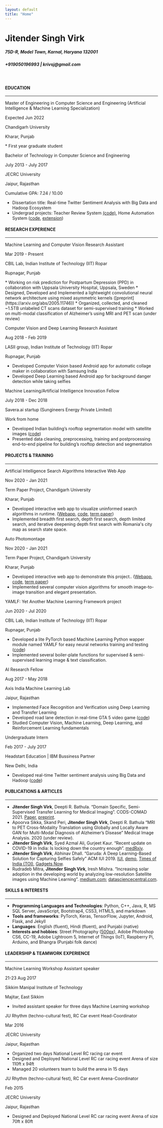 ```yaml
---
layout: default
title: "Home"
---
```


<h1 class="text-center"> <b>Jitender Singh Virk</b> </h1>
<h5 class="text-center text-muted">75D-R, Model Town, Karnal, Haryana 132001</h5>
<h5 class="text-center text-muted mb-0">+919050196993 | krivsj@gmail.com</h5>
<br>
<h4 class="text-center mb-0 mt-0"> <b>EDUCATION</b> </h4>
<hr class="cussepa">

<div id="textbox">
  <p class="alignleft font-weight-bold mb-0">Master of Engineering in Computer Science and Engineering (Artificial Intelligence & Machine Learning Specialization)</p>
  <p class="alignright mb-0">Expected Jun 2022</p>
</div>
<div style="clear: both;"></div>
<div id="textbox">
  <p class="alignleft font-italic mb-0">Chandigarh University</p>
  <p class="alignright mb-0">Kharar, Punjab</p>
</div>
<div style="clear: both;"></div>
* First year graduate student
<br>

<div id="textbox">
  <p class="alignleft font-weight-bold mb-0">Bachelor of Technology in Computer Science and Engineering</p>
  <p class="alignright mb-0">July 2013 - July 2017</p>
</div>
<div style="clear: both;"></div>
<div id="textbox">
  <p class="alignleft font-italic mb-0">JECRC University</p>
  <p class="alignright mb-0">Jaipur, Rajasthan</p>
</div>
<div style="clear: both;"></div>

Cumulative GPA: 7.24 / 10.00
* Dissertation title: Real-time Twitter Sentiment Analysis with Big Data and Hadoop Ecosystem
* Undergrad projects: Teacher Review System [(code)](https://github.com/VirkSaab/Teacher-Review-System), Home
Automation System ([code](https://github.com/VirkSaab/Home-Automation), [extension](https://github.com/VirkSaab/Car-Parking-Alarm-System))


<!-- <h4 class="text-center mb-0"> <b>RESEARCH INTERESTS</b></h4>
<hr class="cussepa"> -->


<h4 class="text-center mb-0"> <b>RESEARCH EXPERIENCE</b></h4>
<hr class="cussepa">
<div id="textbox">
  <p class="alignleft font-weight-bold mb-0">Machine Learning and Computer Vision Research Assistant</p>
  <p class="alignright mb-0">Mar 2019 - Present</p>
</div>
<div style="clear: both;"></div>
<div id="textbox">
  <p class="alignleft font-italic mb-0">CBIL Lab, Indian Institute of Technology (IIT) Ropar</p>
  <p class="alignright mb-0">Rupnagar, Punjab</p>
</div>
<div style="clear: both;"></div>
* Working on risk prediction for Postpartum Depression (PPD) in collaboration with Uppsala University Hospital, Uppsala, Sweden
* Designed, Developed and Implemented a lightweight convolutional neural network architecture using mixed asymmetric kernels ([preprint](https://arxiv.org/abs/2005.11746))
* Organized, collected, and cleaned ~1.5TB unlabeled CT scans dataset for semi-supervised
training
* Worked on multi-modal classification of Alzheimer’s using MRI and PET scan (under review)


<div id="textbox">
  <p class="alignleft font-weight-bold mb-0">Computer Vision and Deep Learning Research Assistant</p>
  <p class="alignright mb-0">Aug 2018 - Feb 2019</p>
</div>
<div style="clear: both;"></div>
<div id="textbox">
  <p class="alignleft font-italic mb-0">LASII group, Indian Institute of Technology (IIT) Ropar</p>
  <p class="alignright mb-0">Rupnagar, Punjab</p>
</div>
<div style="clear: both;"></div>

* Developed Computer Vision based Android app for automatic collage maker in collaboration with
Samsung India
* Developed Deep Learning based Android app for background danger detection while taking selfies


<div id="textbox">
  <p class="alignleft font-weight-bold mb-0">Machine Learning/Artificial Intelligence Innovation Fellow</p>
  <p class="alignright mb-0">July 2018 - Dec 2018</p>
</div>
<div style="clear: both;"></div>
<div id="textbox">
  <p class="alignleft font-italic mb-0">Savera.ai startup (Sungineers Energy Private Limited)</p>
  <p class="alignright mb-0">Work from home</p>
</div>
<div style="clear: both;"></div>

* Developed Indian building’s rooftop segmentation model with satellite images ([code](https://github.com/SaveraLLC/Indian-rooftops-detection))
* Presented data cleaning, preprocessing, training and postprocessing end-to-end pipeline for
building’s rooftop detection and segmentation

<h4 class="text-center mb-0"> <b>PROJECTS & TRAINING</b></h4>
<hr class="cussepa">


<div id="textbox">
  <p class="alignleft font-weight-bold mb-0">Artificial Intelligence Search Algorithms Interactive Web App</p>
  <p class="alignright mb-0">Nov 2020 - Jan 2021</p>
</div>
<div style="clear: both;"></div>
<div id="textbox">
  <p class="alignleft font-italic mb-0">Term Paper Project, Chandigarh University</p>
  <p class="alignright mb-0">Kharar, Punjab</p>
</div>
<div style="clear: both;"></div>

* Developed interactive web app to visualize uninformed search algorithms in runtime. ([Webapp](http://aiuninformedsearchalgos.pythonanywhere.com/), [code](https://github.com/VirkSaab/ai_uninformed_search_algorithms_interactive_webapp), [term paper](https://cumailin-my.sharepoint.com/:b:/g/personal/20mai1035_cuchd_in/EUtqdWoxHrxLowAyAK0R1A0B3Np1bmTvT9QNkFhunJfmXg?e=KiDalN))
* Implemented breadth first search, depth first search, depth limited search, and iterative deepening depth first search with Romania's city map as search state space.

<div id="textbox">
  <p class="alignleft font-weight-bold mb-0">Auto Photomontage</p>
  <p class="alignright mb-0">Nov 2020 - Jan 2021</p>
</div>
<div style="clear: both;"></div>
<div id="textbox">
  <p class="alignleft font-italic mb-0">Term Paper Project, Chandigarh University</p>
  <p class="alignright mb-0">Kharar, Punjab</p>
</div>
<div style="clear: both;"></div>

* Developed interactive web app to demonstrate this project.. ([Webapp](http://jsvirk47.pythonanywhere.com), [code](https://github.com/VirkSaab/auto_photo_montage_webapp), [term paper](https://cumailin-my.sharepoint.com/:b:/g/personal/20mai1035_cuchd_in/EW2JuFrf7o1AjjZFFbV2gD0BbAdSZrjTIPBP8h4fvoReDw?e=bEIqyv))
* Implemented several computer vision algorithms for smooth image-to-image transition and elegant presentation.

<div id="textbox">
  <p class="alignleft font-weight-bold mb-0">YAMLF: Yet Another Machine Learning Framework project</p>
  <p class="alignright mb-0">Jun 2020 - Jul 2020</p>
</div>
<div style="clear: both;"></div>
<div id="textbox">
  <p class="alignleft font-italic mb-0">CBIL Lab, Indian Institute of Technology (IIT) Ropar</p>
  <p class="alignright mb-0">Rupnagar, Punjab</p>
</div>
<div style="clear: both;"></div>

* Developed a lite PyTorch based Machine Learning Python wapper module named YAMLF for easy neural
networks training and testing ([code](https://github.com/VirkSaab/YAMLF))
* Implemented several boiler-plate functions for supervised & semi-supervised learning image & text classification.

<div id="textbox">
  <p class="alignleft font-weight-bold mb-0">AI Research Fellow</p>
  <p class="alignright mb-0">Aug 2017 - May 2018</p>
</div>
<div style="clear: both;"></div>
<div id="textbox">
  <p class="alignleft font-italic mb-0">Axis India Machine Learning Lab</p>
  <p class="alignright mb-0">Jaipur, Rajasthan</p>
</div>
<div style="clear: both;"></div>

* Implemented Face Recognition and Verification using Deep Learning and Transfer Learning
* Developed road lane detection in real-time GTA 5 video game ([code](https://github.com/VirkSaab/Lane-detection-in-GTA-5-Video-Game))
* Studied Computer Vision, Machine Learning, Deep Learning, and Reinforcement Learning
fundamentals


<div id="textbox">
  <p class="alignleft font-weight-bold mb-0">Undergraduate Intern</p>
  <p class="alignright mb-0">Feb 2017 - July 2017</p>
</div>
<div style="clear: both;"></div>
<div id="textbox">
  <p class="alignleft font-italic mb-0">Headstart Education | IBM Bussiness Partner</p>
  <p class="alignright mb-0">New Delhi, India</p>
</div>
<div style="clear: both;"></div>

* Developed real-time Twitter sentiment analysis using Big Data and Hadoop ([code](https://github.com/VirkSaab/Twitter-Sentiment-Analysis))


<h4 class="text-center mb-0"> <b>PUBLICATIONS & ARTICLES</b> </h4>
<hr class="cussepa">

* **Jitender Singh Virk**, Deepti R. Bathula. “Domain Specific, Semi-Supervised Transfer
Learning for Medical Imaging”. CODS-COMAD 2021. [Paper](https://dl.acm.org/doi/10.1145/3430984.3431022), [preprint](https://arxiv.org/abs/2005.11746).
* Apoorva Sikka, Skand Peri, **Jitender Singh Virk**, Deepti R. Bathula “MRI to PET Cross-Modality Translation using Globally and Locally Aware GAN for Multi-Modal Diagnosis of Alzheimer’s Disease” Medical Image Analysis. 2020 (under review).
* **Jitender Singh Virk**, Syed Azmal Ali, Gurjeet Kaur. “Recent update on COVID-19 in India: Is
locking down the country enough”. [medRxiv](https://doi.org/10.1101/2020.04.06.20053124).
* **Jitender Singh Virk**, Abhinav Dhall. “Garuda: A Deep Learning-Based Solution for Capturing
Selfies Safely” ACM IUI 2019. [IUI](https://doi.org/10.1145/3308557.3308669), [demo](https://sites.google.com/iitrpr.ac.in/garuda), [Times of India (TOI)](https://timesofindia.indiatimes.com/city/chandigarh/application-to-prevent-selfie-deaths/articleshow/66563387.cms),
[Gadgets Now](https://www.gadgetsnow.com/tech-news/iit-ropar-develops-app-to-prevent-selfie-deaths/articleshow/66565825.cms).
* Rudradeb Mitra, **Jitender Singh Virk**, Iresh Mishra. “Increasing solar adoption in the
developing world by analyzing low-resolution Satellite images using Machine Learning”.
[medium.com](https://medium.com/savera-ai/using-machine-learning-semantic-segmentation-to-identify-rooftops-in-low-resolution-satellite-54a900137e10); [datasciencecentral.com](https://www.datasciencecentral.com/profiles/blogs/using-semantic-segmentation-to-identify-rooftops-in-low).


<h4 class="text-center mb-0"> <b>SKILLS & INTERESTS</b> </h4>
<hr class="cussepa">

* **Programming Languages and Technologies**: Python, C++, Java, R, MS SQL Server, JavaScript, Bootstrap4, CSS3, HTML5, and markdown
* **Tools and frameworks**: PyTorch, Keras, TensorFlow, Jupyter, Android, Flask, and Jekyll
* **Languages**: English (fluent), Hindi (fluent), and Punjabi (native)
* **Interests and hobbies**: Street Photography ([500px](https://500px.com/krivsj)), Adobe Photoshop CS6, CC-19, Adobe Lightroom 5, Internet of Things
(IoT), Raspberry Pi, Arduino, and Bhangra (Punjabi folk dance)


<h4 class="text-center mb-0"> <b>LEADERSHIP & TEAMWORK EXPERIENCE</b> </h4>
<hr class="cussepa">
<div id="textbox">
  <p class="alignleft font-weight-bold mb-0">Machine Learning Workshop Assistant speaker</p>
  <p class="alignright mb-0">21-23 Aug 2017</p>
</div>
<div style="clear: both;"></div>
<div id="textbox">
  <p class="alignleft font-italic mb-0"> Sikkim Manipal Institute of Technology</p>
  <p class="alignright mb-0">Majitar, East Sikkim</p>
</div>
<div style="clear: both;"></div>

* Invited assistant speaker for three days Machine Learning workshop


<div id="textbox">
  <p class="alignleft font-weight-bold mb-0">JU Rhythm (techno-cultural fest), RC Car event Head-Coordinator</p>
  <p class="alignright mb-0">Mar 2016</p>  
</div>
<div style="clear: both;"></div>
<div id="textbox">
  <p class="alignleft font-italic mb-0">JECRC University</p>
  <p class="alignright mb-0">Jaipur, Rajasthan</p>
</div>
<div style="clear: both;"></div>

* Organized two days National Level RC racing car event
* Designed and Deployed National Level RC car racing event Arena of size 110ft x 94ft
* Managed 20 volunteers team to build the arena in 15 days


<div id="textbox">
  <p class="alignleft font-weight-bold mb-0">JU Rhythm (techno-cultural fest), RC Car event Arena-Coordinator</p>
  <p class="alignright mb-0">Feb 2015</p>
</div>
<div style="clear: both;"></div>
<div id="textbox">
  <p class="alignleft font-italic mb-0">JECRC University</p>
  <p class="alignright mb-0">Jaipur, Rajasthan</p>
</div>
<div style="clear: both;"></div>

* Designed and Deployed National Level RC car racing event Arena of size 70ft x 80ft























<!-- ### **Jitender Singh Virk**
      Deep Learning Project Assistant
      Indian Institute of Technology Ropar, Punjab - 140001
      Contact Number: +919050196993
      Email ID: jitendersinghvirk47@gmail.com

---

**EDUCATION**

Bachelor of Technology in Computer Science and Engineering (2013 - 2017)  
CGPA - 7.24/10 (First class 'distinction')  
JECRC University, Jaipur, Rajasthan, India - 303905

---
**Major Project  (15 May 2019 to present): “YAMLF - Yet Another Machine Learning Framework”**  
YAMLF is a PyTorch based light-weight Supervised and Semi-Supervised Machine Learning model training and evaluation Python 3 module. It provides helper functions and classes for easy management of the training procedure. It provides the fundamental tools that we write again and again for every model training like training loop, evaluation, setting schedulers, recording loss and metrics, etc. This module sits inbetween PyTorch's flexible but long code process and Keras' high-level api. It's as flexible as PyTorch but eliminates the code redundancy. There are 5 steps to train a model - set hyperparameters, make dataset class, create dataloaders, make model, and train. Each step is replaceable with plain PyTorch. [Code](https://github.com/VirkSaab/YAMLF)

**Major Project  (5 October 2018 to 22 January 2019): “GARUDA - An Android app for danger detection in the background while taking selfies”**  
This app can alert the user by detecting the level of the danger in the background while capturing selfies. It is based on a custom deep Convolutional Neural Network (CNN). The prediction is performed as a 5 class classification problem with classes representing a different level of danger. Face detection and device orientation information are also used for robustness and lesser battery consumption. The dataset used for training and evaluation consists of a total of 22019 images collected using web scraping. Most of the images are selfies. We manually assigned a label out of 5 categories to each image.  
News links: [Time of India](https://timesofindia.indiatimes.com/city/chandigarh/application-to-prevent-selfie-deaths/articleshow/66563387.cms),
[Gadgets now](https://www.gadgetsnow.com/tech-news/iit-ropar-develops-app-to-prevent-selfie-deaths/articleshow/66565825.cms),
[BBC Telugu Click](https://www.youtube.com/watch?v=Wpn933W0yOI&feature=youtu.be&t=245), [BBC Click Tamil](https://www.youtube.com/watch?v=DJub5OCKC8g&feature=youtu.be&t=195).  

**Major Project  (17 August 2018 to 15 January 2019): “Automatic Collage Maker Android App”**  
It includes an automatic collage making process of given images using a Computer Vision saliency detection algorithm as a backbone. Saliency algorithm is used to detect the salient region of an image. An energy minimization algorithm is used to position similar colour range images closer to each other so that the transition between images look smoother. The resultant collage also contains the metadata of each image, which can be used to backtrack to the original images just by touch/click on the resultant collage image.

**Major Project  (13 July 2018 to 30 December 2018): “Indian building’s rooftop detection from satellite images”**  
This work is a part of the Savera.ai’s instant rooftop mapping for the solar panel installation project. India’s satellite map resolution is less detailed, which makes rooftops’ detection harder. It includes detection of roofs from the low-resolution satellite view of Google Maps, Image Segmentation using deep neural network based on U-Net architecture, TensorFlow, and Python 3.5. The dataset used in this project belongs to the Savera.ai team. [Code](https://github.com/SaveraLLC/Indian-rooftops-detection)

**Minor Project  (30 March, 2018 to 15 May, 2018): “Road Lane detection in real-time GTA 5 Video Game”**  
This project runs on windows only due to the GTA 5 Game. It includes real-time lane detection while driving a car in the game. It uses Computer Vision on low resolution images obtained by screen grabbing script to detect the color of the lanes and postprocessing like thresholding, dilation, etc. to improve the results. [Code](https://github.com/VirkSaab/Lane-detection-in-GTA-5-Video-Game)

**Minor Project  (15 February, 2018 to 20 March, 2018): “Face Recognition and Verification using Deep Learning and Transfer Learning”**  
This project includes LFW dataset for evaluation, image face alignment preprocessing with Joint Face Detection and Alignment using Multi-Task Cascaded Convolutional Networks(MTCNN), pretrained FaceNet(with Inception ResNet v1 model), Tensorflow-gpu with Python 3 on Ubuntu 16.04.  

**Major Project  (1 February 2017 to 11 April 2017): “Sentiment analysis on twitter data using Apache Pig, MapReduce, HDFS, Apache Flume and AFINN Dictionary”**  
Sentiment analysis is extremely useful in social media monitoring as it allows to gain an overview of the wider public opinion behind certain topics. First, Twitter data was pulled using Apache Flume with the help of Twitter streaming API to HDFS sink. Further, Apache Pig was used to load data for analysis. AFINN Dictionary was used for connotating words used in tweets and rate them as positive or negative. Finally, tweets were labelled as positive or negative according to AFINN Dictionary word rating. [Code](https://github.com/VirkSaab/Twitter-Sentiment-Analysis)

**Major Project  (25 October 2016 to 15 December 2016): “Teacher Review System”**  
The Objective of this project is to rate a teacher corresponding to his/her teaching techniques in lectures on a scale of less interesting to highly interesting. We used Support Vector Classifier (Machine Learning algorithm) to classify face expression images, Template Matching and Face Detection (Computer vision algorithms), and Mel-frequency Cepstral Coefficient (MFCC) features (Automatic Speech Recognition algorithm) extracted from teacher’s speech. [Code](https://github.com/VirkSaab/Teacher-Review-System)

**Minor Project  (1 March 2016 to 20 May 2016): “Home Automation System”**  
Hardware includes Arduino Uno R3 Microcontroller, five sensors (light, motion, temperature, gas, and sound), buzzer, LED lights, crystal display and Software include Arduino IDE 1.6.8 and C programming language. Home automation is a residential extension of building automation and involves the control of lights, temperature sensing, appliances, and security. Security sensors such as motion detector and gas sensor interact with buzzer and LED. The display unit provides temperature information and special messages. [Code](https://github.com/VirkSaab/Home-Automation), [extension](https://github.com/VirkSaab/Car-Parking-Alarm-System)

---
**PUBLICATIONS**
* **Jitender Singh Virk**, Deepti R. Bathula “Domain Specific, Semi-Supervised Transfer Learning for Medical Imaging” [arXiv](https://arxiv.org/abs/2005.11746).
* **Jitender Singh Virk**, Syed Azmal Ali, Gurjeet Kaur “Recent update on COVID-19 in India: Is locking down the country enough” [medRxiv](https://doi.org/10.1101/2020.04.06.20053124), [pdf](https://drive.google.com/file/d/1SC06_Yf8E_A2CYm5oOBTXjCBQnjCF2uP/view?usp=sharing).
* **Jitender Singh Virk**, Abhinav Dhall “Garuda: A Deep Learning-Based Solution for Capturing Selfies Safely” ACM IUI 2019.
[Paper Link](https://dl.acm.org/citation.cfm?id=3308669), [demo](https://sites.google.com/iitrpr.ac.in/garuda).
* Rudradeb Mitra, **Jitender Singh Virk** “Increasing Solar adoption in the developing world by analyzing low-resolution Satellite images using Machine Learning.”
[medium.com](https://medium.com/savera-ai/using-machine-learning-semantic-segmentation-to-identify-rooftops-in-low-resolution-satellite-54a900137e10),
[datasciencecentral.com](https://www.datasciencecentral.com/profiles/blogs/using-semantic-segmentation-to-identify-rooftops-in-low)

---
**ACADEMIC AWARDS / SCHOLARSHIPS**

* Appreciated as Best RC Car arena designer from 2013-2016 in JU-Rhythm 2016 National Level Techno-Cultural Fest by Director of JECRC University.
* Received 3rd prize in a group dance, an event of JU-Rhythm 2015 National Level Techno-Cultural Fest, JECRC University.
* Awarded 1st prize in scholarship exam held by PREEYA Pariwar in high school, 2011.
* Awarded National Certificate in Modular Employable Skills, Govt. of India, 25 May 2010.

---
**WORK EXPERIENCE**  
* Biomedical Deep Learning Project Assistant, Indian Institute of Technology Ropar, Rupnagar, Punjab, India.  
Duration: 1 March 2019 to Present.
* Deep Learning and Computer Vision Research Assistant (RA), Indian Institute of Technology Ropar (IIT Ropar), Rupnagar, Punjab, India.  
Duration: 13 August 2018 to 17 February 2019.
* Deep Learning and Computer Vision Innovation Fellow,  Savera.ai, Work from home.
Duration: 13 July 2018 to 30 December 2018.
* Research Fellow, Axis India Machine Learning Lab, Jaipur, Rajasthan.  
Duration: 17 August 2017 to 24 January 2018.
* Invited as an assistant speaker for Machine Learning workshop at Sikkim Manipal Institute of Technology, Sikkim, India,
Duration: 21-23 August 2017W.
* Internship in “Big Data” from IBM CE HeadStar Technologies, New Delhi, India.
Duration: 1 February 2017 to 20 July 2017.

---

**RESPONSIBILITIES**

* Head Coordinator and Arena designer of RC Car event at JU-Rhythm 2016 National Level Techno-Cultural Fest, JECRC University.

* Coordinator and Arena designer of RC Car event at JU-Rhythm 2015 National Level Techno-Cultural Fest, JECRC University.

---
**SKILLS**

* Industry Knowledge and Work Areas
  * Deep Learning
  * Computer Vision
  * Machine learning
  * Natural Language Processing

* Programming Languages and Tools.
  * Python, R, C++, JAVA
  * Markdown, Bootstrap, CSS, and HTML5
  * Git, Jupyter
  * Android

* AI Frameworks
  * PyTorch
  * Keras
  * TensorFlow


---
**OTHER SKILLS**

* Photography [500px](https://500px.com/krivsj), [Instagram](https://www.instagram.com/jsvirk47/)
* Adobe Photoshop CS6, CC 2019
* Adobe Lightroom 5, Classic CC
* Internet of Things(IoT), Raspberry Pi, Arduino
* Bhangra(Punjabi folk dance)
* Languages English (fluent), Hindi (fluent), Punjabi (Mother Tongue).
* Efficient, organized, reliable, team player, fast learner, highly motivated, gets the job done on time. -->
